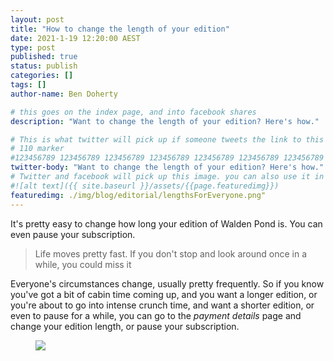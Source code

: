```yaml
---
layout: post
title: "How to change the length of your edition"
date: 2021-1-19 12:20:00 AEST
type: post
published: true
status: publish
categories: []
tags: []
author-name: Ben Doherty

# this goes on the index page, and into facebook shares
description: "Want to change the length of your edition? Here's how."

# This is what twitter will pick up if someone tweets the link to this page
# 110 marker
#123456789 123456789 123456789 123456789 123456789 123456789 123456789 123456789 123456789 123456789 123456789 123456789
twitter-body: "Want to change the length of your edition? Here's how."
# Twitter and facebook will pick up this image. you can also use it in a post with: -
#![alt text]({{ site.baseurl }}/assets/{{page.featuredimg}})
featuredimg: ./img/blog/editorial/lengthsForEveryone.png"
---
```


It's pretty easy to change how long your edition of Walden Pond is. You can even pause your subscription.

> Life moves pretty fast. If you don't stop and look around once in a while, you could miss it

<!--more-->

Everyone's circumstances change, usually pretty frequently. So if you know you've got a bit of cabin time coming up, and you want a longer edition, or you're about to go into intense crunch time, and want a shorter edition, or even to pause for a while, you can go to the <em>payment details</em> page and change your edition length, or pause your subscription.

<figure class="half-width right v-clip">

![](https://waldenpond.press/img/blog/changing-subscription/manageBillingButton.jpg)

</figure>
